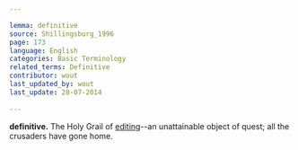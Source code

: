 ```yaml
---

lemma: definitive
source: Shillingsburg_1996
page: 173 
language: English
categories: Basic Terminology
related_terms: Definitive
contributor: wout
last_updated_by: wout
last_update: 28-07-2014
        
---
```


**definitive.** The Holy Grail of [editing](editingScholarly.html)--an unattainable object of quest; all the crusaders have gone home.

